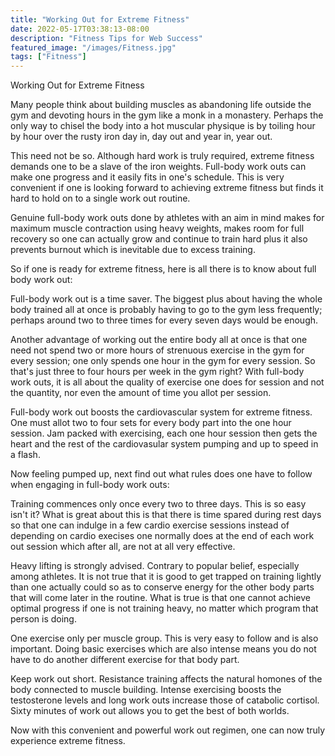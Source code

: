 ```yaml
---
title: "Working Out for Extreme Fitness"
date: 2022-05-17T03:38:13-08:00
description: "Fitness Tips for Web Success"
featured_image: "/images/Fitness.jpg"
tags: ["Fitness"]
---
```


Working Out for Extreme Fitness

Many people think about building muscles as abandoning life outside the gym and devoting hours in the gym like a monk in a monastery. Perhaps the only way to chisel the body into a hot muscular physique is by toiling hour by hour over the rusty iron day in, day out and year in, year out.

This need not be so. Although hard work is truly required, extreme fitness demands one to be a slave of the iron weights. Full-body work outs can make one progress and it easily fits in one's schedule. This is very convenient if one is looking forward to achieving extreme fitness but finds it hard to hold on to a single work out routine.

Genuine full-body work outs done by athletes with an aim in mind makes for maximum muscle contraction using heavy weights, makes room for full recovery so one can actually grow and continue to train hard plus it also prevents burnout which is inevitable due to excess training.

So if one is ready for extreme fitness, here is all there is to know about full body work out:

Full-body work out is a time saver. The biggest plus about having the whole body trained all at once is probably having to go to the gym less frequently; perhaps around two to three times for every seven days would be enough. 

Another advantage of working out the entire body all at once is that one need not spend two or more hours of strenuous exercise in the gym for every session; one only spends one hour in the gym for every session. So that's just three to four hours per week in the gym right? With full-body work outs, it is all about the quality of exercise one does for session and not the quantity, nor even the amount of time you allot per session.

Full-body work out boosts the cardiovascular system for extreme fitness. One must allot two to four sets for every body part into the one hour session. Jam packed with exercising, each one hour session then gets the heart and the rest of the cardiovasular system pumping and up to speed in a flash. 

Now feeling pumped up, next find out what rules does one have to follow when engaging in full-body work outs:

Training commences only once every two to three days. This is so easy isn't it? What is great about this is that there is time spared during rest days so that one can indulge in a few cardio exercise sessions instead of depending on cardio execises one normally does at the end of each work out session which after all, are not at all very effective.

Heavy lifting is strongly advised. Contrary to popular belief, especially among athletes. It is not true that it is good to get trapped on training lightly than one actually could so as to conserve energy for the other body parts that will come later in the routine. What is true is that one cannot achieve optimal progress if one is not training heavy, no matter which program that person is doing.

One exercise only per muscle group. This is very easy to follow and is also important. Doing basic exercises which are also intense means you do not have to do another different exercise for that body part.

Keep work out short. Resistance training affects the natural homones of the body connected to muscle building. Intense exercising boosts the testosterone levels and long work outs increase those of catabolic cortisol. Sixty minutes of work out allows you to get the best of both worlds. 

Now with this convenient and powerful work out regimen, one can now truly experience extreme fitness.





